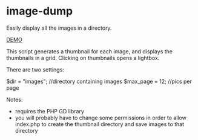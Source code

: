 # image-dump

Easily display all the images in a directory. 

[DEMO](http://danya.ca/image-dump)

This script generates a thumbnail for each image, and displays the thumbnails in a grid. 
Clicking on thumbnails opens a lightbox. 

There are two settings: 

$dir = "images"; //directory containing images
$max_page = 12; //pics per page

Notes:
- requires the PHP GD library 
- you will probably have to change some permissions in order to allow index.php to create the thumbnail directory and save images to that directory 
